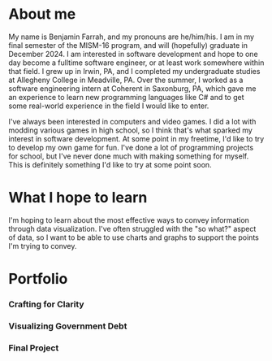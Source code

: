 # About me 
My name is Benjamin Farrah, and my pronouns are he/him/his. I am in my final semester of the MISM-16 program, and will (hopefully) graduate in December 2024. I am interested in software development and hope to one day become a fulltime software engineer, or at least work somewhere within that field. I grew up in Irwin, PA, and I completed my undergraduate studies at Allegheny College in Meadville, PA. Over the summer, I worked as a software engineering intern at Coherent in Saxonburg, PA, which gave me an experience to learn new programming languages like C# and to get some real-world experience in the field I would like to enter. 

I've always been interested in computers and video games. I did a lot with modding various games in high school, so I think that's what sparked my interest in software development. At some point in my freetime, I'd like to try to develop my own game for fun. I've done a lot of programming projects for school, but I've never done much with making something for myself. This is definitely something I'd like to try at some point soon.

# What I hope to learn 
I'm hoping to learn about the most effective ways to convey information through data visualization. I've often struggled with the "so what?" aspect of data, so I want to be able to use charts and graphs to support the points I'm trying to convey.

# Portfolio
### Crafting for Clarity
### Visualizing Government Debt
### Final Project
